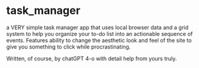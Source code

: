 # task_manager

a VERY simple task manager app that uses local browser data and a grid system to help you organize your to-do list into an actionable sequence of events. 
Features ability to change the aesthetic look and feel of the site to give you something to click while procrastinating. 



Written, of course, by chatGPT 4-o with detail help from yours truly.
